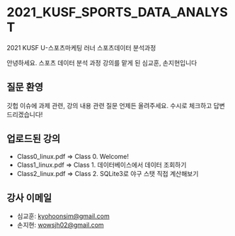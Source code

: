 # 2021_KUSF_SPORTS_DATA_ANALYST
2021 KUSF U-스포츠마케팅 러너 스포츠데이터 분석과정

안녕하세요. 스포츠 데이터 분석 과정 강의를 맡게 된 심교훈, 손지현입니다

## 질문 환영
깃헙 이슈에 과제 관련, 강의 내용 관련 질문 언제든 올려주세요. 
수시로 체크하고 답변드리겠습니다!

## 업로드된 강의
- Class0_linux.pdf => Class 0. Welcome!
- Class1_linux.pdf => Class 1. 데이터베이스에서 데이터 조회하기
- Class2_linux.pdf => Class 2. SQLite3로 야구 스탯 직접 계산해보기

## 강사 이메일
- 심교훈: kyohoonsim@gmail.com
- 손지현: wowsjh02@gmail.com
